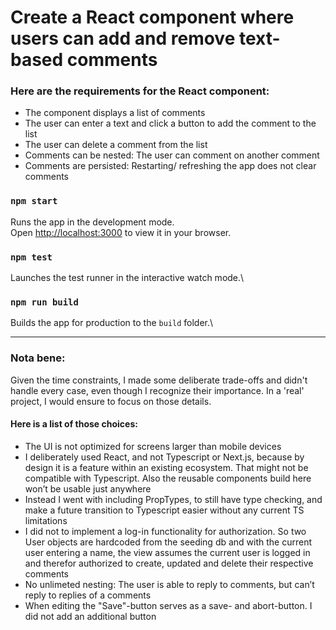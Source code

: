 
# Create a React component where users can add and remove text-based comments

### Here are the requirements for the React component:
- The component displays a list of comments
- The user can enter a text and click a button to add the comment to the list
- The user can delete a comment from the list
- Comments can be nested: The user can comment on another comment
- Comments are persisted: Restarting/ refreshing the app does not clear comments


### `npm start`
Runs the app in the development mode.\
Open [http://localhost:3000](http://localhost:3000) to view it in your browser.

### `npm test`
Launches the test runner in the interactive watch mode.\

### `npm run build`

Builds the app for production to the `build` folder.\

---

### Nota bene:
Given the time constraints, I made some deliberate trade-offs and didn't handle every case, even though I recognize their importance. In a 'real' project, I would ensure to focus on those details.

#### Here is a list of those choices:
- The UI is not optimized for screens larger than mobile devices
- I deliberately used React, and not Typescript or Next.js, because by design it is a feature within an existing ecosystem. That might not be compatible with Typescript. Also the reusable components build here won’t be usable just anywhere
- Instead I went with including PropTypes, to still have type checking, and make a future transition to Typescript easier without any current TS limitations
- I did not to implement a log-in functionality for authorization. So two User objects are hardcoded from the seeding db and with the current user entering a name, the view assumes the current user is logged in and therefor authorized to create, updated and delete their respective comments
- No unlimeted nesting: The user is able to reply to comments, but can’t reply to replies of a comments
- When editing the "Save"-button serves as a save- and abort-button. I did not add an additional button